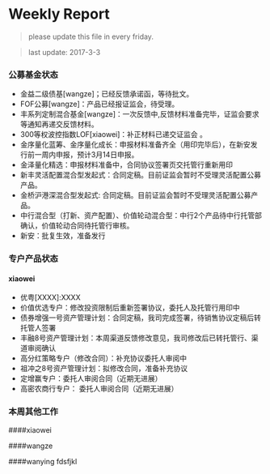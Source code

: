# Weekly Report

>please update this file in every friday.

>last update: 2017-3-3


### 公募基金状态
- 金益二级债基[wangze]；已经反馈承诺函，等待批文。
- FOF公募[wangze]：产品已经报证监会，待受理。
- 丰系列定制混合基金[wangze]：一次反馈中,反馈材料准备完毕，证监会要求等通知再递交反馈材料。
- 300等权波控指数LOF[xiaowei]：补正材料已递交证监会 。
- 金序量化蓝筹、金序量化成长：申报材料准备齐全（用印完毕后），在新安发行前一周内申报，预计3月14日申报。
- 金泽量化精选：申报材料准备中，合同协议签署页交托管行重新用印
- 新丰灵活配置混合型发起式：合同定稿。目前证监会暂时不受理灵活配置公募产品。
- 金桥沪港深混合型发起式: 合同定稿。目前证监会暂时不受理灵活配置公募产品。
- 中行混合型（打新、资产配置）、价值轮动混合型：中行2个产品待中行托管部确认，价值轮动合同待托管行审核。
- 新安：批复生效，准备发行



### 专户产品状态
#### xiaowei
- 优粤[XXXX]:XXXX
- 价值优选专户：修改投资限制后重新签署协议，委托人及托管行用印中
- 债券增强一号资产管理计划：合同定稿，我司完成签署，待销售协议定稿后转托管人签署 
- 丰融8号资产管理计划：本周渠道反馈修改意见，我司修改后已转托管行、渠道审阅确认 
- 高分红策略专户（修改合同）：补充协议委托人审阅中
- 祖冲之8号资产管理计划：拟修改合同，准备补充协议
- 定增赢专户：委托人审阅合同（近期无进展）
- 高密农商行专户： 委托人审阅合同（近期无进展） 


### 本周其他工作
####xiaowei

####wangze

####wanying
fdsfjkl
